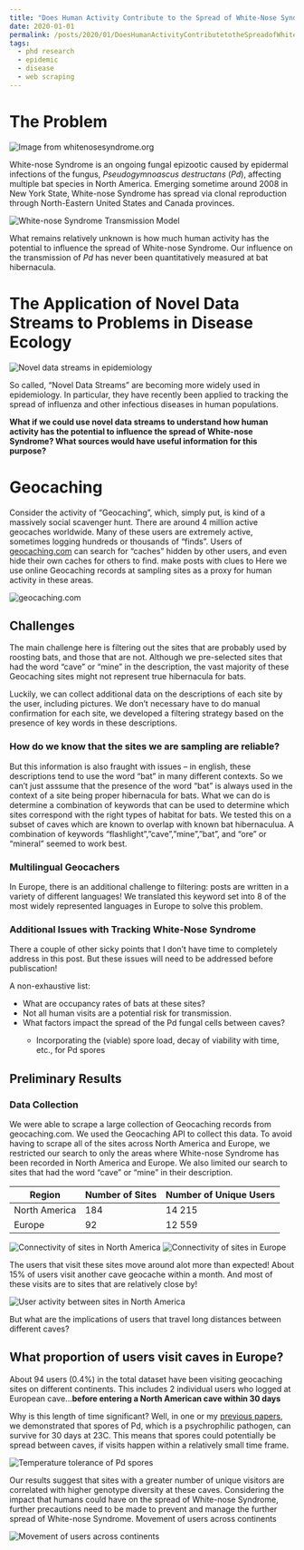 ```yaml
---
title: "Does Human Activity Contribute to the Spread of White-Nose Syndrome?"
date: 2020-01-01
permalink: /posts/2020/01/DoesHumanActivityContributetotheSpreadofWhiteNoseSyndrome/
tags:
  - phd research
  - epidemic
  - disease
  - web scraping
---
```


<h1>The Problem</h1>

<div class="content-container">
    <img class="responsive-img right" alt="Image from whitenosesyndrome.org" src="images/wns.jpg">
    <p>White-nose Syndrome is an ongoing fungal epizootic caused by epidermal infections of the fungus, <i>Pseudogymnoascus destructans</i> (<i>Pd</i>), affecting multiple bat species in North America. Emerging sometime around 2008 in New York State, White-nose Syndrome has spread via clonal reproduction through North-Eastern United States and Canada provinces.</p>
</div>

<img class="responsive-img center" alt="White-nose Syndrome Transmission Model" src="images/transmission-model.png">

<p>What remains relatively unknown is how much human activity has the potential to influence the spread of White-nose Syndrome. Our influence on the transmission of <i>Pd</i> has never been quantitatively measured at bat hibernacula.</p>

<h1>The Application of Novel Data Streams to Problems in Disease Ecology</h1>

<img class="responsive-img center" alt="Novel data streams in epidemiology" src="images/noveldatastreams.png">

<p>So called, “Novel Data Streams” are becoming more widely used in epidemiology. In particular, they have recently been applied to tracking the spread of influenza and other infectious diseases in human populations.</p>

<p><strong>What if we could use novel data streams to understand how human activity has the potential to influence the spread of White-nose Syndrome? What sources would have useful information for this purpose?</strong>
</p>

<h1>Geocaching</h1>

<div class="content-container">
    <p>Consider the activity of “Geocaching”, which, simply put, is kind of a massively social scavenger hunt. There are around 4 million active geocaches worldwide. Many of these users are extremely active, sometimes logging hundreds or thousands of “finds”. Users of <a href="geocaching.com">geocaching.com</a> can search for “caches” hidden by other users, and even hide their own caches for others to find. make posts with clues to Here we use online Geocaching records at sampling sites as a proxy for human activity in these areas.</p>
    <img class="responsive-img right small" alt="geocaching.com" src="images/geocaching.png">
</div>

<h2>Challenges</h2>
<p>The main challenge here is filtering out the sites that are probably used by roosting bats, and those that are not. Although we pre-selected sites that had the word “cave” or “mine” in the description, the vast majority of these Geocaching sites might not represent true hibernacula for bats.</p>

<p>Luckily, we can collect additional data on the descriptions of each site by the user, including pictures. We don’t necessary have to do manual confirmation for each site, we developed a filtering strategy based on the presence of key words in these descriptions.</p>

<h3>How do we know that the sites we are sampling are reliable?</h3>
<p>But this information is also fraught with issues – in english, these descriptions tend to use the word “bat” in many different contexts. So we can’t just asssume that the presence of the word “bat” is always used in the context of a site being proper hibernacula for bats. What we can do is determine a combination of keywords that can be used to determine which sites correspond with the right types of habitat for bats. We tested this on a subset of caves which are known to overlap with known bat hibernaculua. A combination of keywords “flashlight”,”cave”,”mine”,”bat”, and “ore” or “mineral” seemed to work best.</p>

<h3>Multilingual Geocachers</h3>

In Europe, there is an additional challenge to filtering: posts are written in a variety of different languages! We translated this keyword set into 8 of the most widely represented languages in Europe to solve this problem.

<h3>Additional Issues with Tracking White-Nose Syndrome</h3>

<p>There a couple of other sicky points that I don’t have time to completely address in this post. But these issues will need to be addressed before publiscation!</p>

A non-exhaustive list:

<ul>
  <li>What are occupancy rates of bats at these sites?</li>
  <li>Not all human visits are a potential risk for transmission.</li>
  <li>What factors impact the spread of the Pd fungal cells between caves?</li>
  <ul>
    <li>Incorporating the (viable) spore load, decay of viability with time, etc., for Pd spores</li>
  </ul>
</ul>

<h2>Preliminary Results</h2>
<h3>Data Collection</h3>

<p>We were able to scrape a large collection of Geocaching records from geocaching.com. We used the Geocaching API to collect this data. To avoid having to scrape all of the sites across North America and Europe, we restricted our search to only the areas where White-nose Syndrome has been recorded in North America and Europe. We also limited our search to sites that had the word “cave” or “mine” in their description.</p>

<table>
<thead><tr><th>Region</th><th>Number of Sites</th><th>Number of Unique Users</th></tr></thead><tbody><tr><td>North America</td><td>184</td><td>14 215</td></tr><tr><td>Europe</td><td>92</td><td>12 559</td></tr></tbody>
</table>

<div class="results-container">
    <img class="responsive-img left" alt="Connectivity of sites in North America" src="images/na-connectivity.png">
    <img class="responsive-img right" alt="Connectivity of sites in Europe" src="images/europe-connectivity.png">
</div>

<p>The users that visit these sites move around alot more than expected! About 15% of users visit another cave geocache within a month. And most of these visits are to sites that are relatively close by!</p>

<img class="responsive-img center" alt="User activity between sites in North America" src="images/users_year.gif">

<p>But what are the implications of users that travel long distances between different caves?</p>

<h2>What proportion of users visit caves in Europe?</h2>

<p>About 94 users (0.4%) in the total dataset have been visiting geocaching sites on different continents. This includes 2 individual users who logged at European cave...<strong>before entering a North American cave within 30 days</strong></p>

<p>Why is this length of time significant? Well, in one or my <a href="publication/2018-01-01-aem.html">previous papers</a>, we demonstrated that spores of Pd, which is a psychrophilic pathogen, can survive for 30 days at 23C. This means that spores could potentially be spread between caves, if visits happen within a relatively small time frame.</p>

<img class="responsive-img center" alt="Temperature tolerance of Pd spores" src="images/sporetemperature.png">

<p>Our results suggest that sites with a greater number of unique visitors are correlated with higher genotype diversity at these caves. Considering the impact that humans could have on the spread of White-nose Syndrome, further precautions need to be made to prevent and manage the further spread of White-nose Syndrome. Movement of users across continents</p>

<img class="responsive-img center" alt="Movement of users across continents" src="images/eu_travellers.png">
